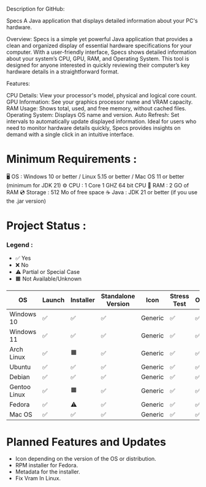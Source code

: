 
Description for GitHub:

Specs
A Java application that displays detailed information about your PC's hardware.

Overview:
Specs is a simple yet powerful Java application that provides a clean and organized display of essential hardware specifications for your computer. With a user-friendly interface, Specs shows detailed information about your system’s CPU, GPU, RAM, and Operating System. This tool is designed for anyone interested in quickly reviewing their computer’s key hardware details in a straightforward format.

Features:

CPU Details: View your processor's model, physical and logical core count.
GPU Information: See your graphics processor name and VRAM capacity.
RAM Usage: Shows total, used, and free memory, without cached files.
Operating System: Displays OS name and version.
Auto Refresh: Set intervals to automatically update displayed information.
Ideal for users who need to monitor hardware details quickly, Specs provides insights on demand with a single click in an intuitive interface.

# Minimum Requirements :
🖥️ OS : Windows 10 or better / Linux 5.15 or better / Mac OS 11 or better (minimum for JDK 21)
⚙️ CPU : 1 Core 1 GHZ 64 bit CPU
💾 RAM : 2 GO of RAM
💿 Storage : 512 Mo of free space
☕ Java : JDK 21 or better (if you use the .jar version)
# Project Status :
### Legend :
- ✅ Yes
- ❌ No
- ⚠️ Partial or Special Case
- 🟧 Not Available/Unknown

| OS            | Launch    | Installer     | Standalone Version | Icon        | Stress Test | OS | CPU | RAM | VRAM |
|---------------|-----------|---------------|---------------------|-------------|-------------|----|-----|------|------|
| Windows 10    | ✅        | ✅            | ✅                  | Generic     | ✅          | ✅ | ✅  | ✅   | ✅   |
| Windows 11    | ✅        | ✅            | ✅                  | Generic     | ✅          | ✅ | ✅  | ✅   | ✅   |
| Arch Linux    | ✅        | 🟧            | ✅                  | Generic     | ✅          | ✅ | ✅  | ✅   | ❌   |
| Ubuntu        | ✅        | ✅            | ✅                  | Generic     | ✅          | ✅ | ✅  | ✅   | ❌   |
| Debian        | ✅        | ✅            | ✅                  | Generic     | ✅          | ✅ | ✅  | ✅   | ❌   |
| Gentoo Linux  | ✅        | 🟧            | ✅                  | Generic     | ✅          | ✅ | ✅  | ✅   | ❌   |
| Fedora        | ✅        | ⚠️            | ✅                  | Generic     | ✅          | ✅ | ✅  | ✅   | ❌   |
| Mac OS        | ✅        | ✅            | ✅                  | Generic     | ✅          | ✅ | ✅  | ✅   | ✅   |

# Planned Features and Updates

- Icon depending on the version of the OS or distribution.
- RPM installer for Fedora.
- Metadata for the installer.
- Fix Vram In Linux.
